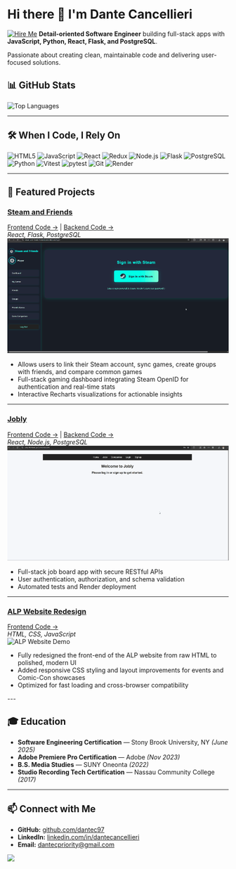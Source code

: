 # Hi there 👋 I'm Dante Cancellieri

[![Hire Me](https://img.shields.io/badge/Hire%20Me-Let's%20Talk!-blue)](mailto:dantecpriority@gmail.com?subject=Hiring%20Inquiry&body=Hi%20Dante,%20I'm%20interested%20in%20discussing%20opportunities.)
**Detail-oriented Software Engineer** building full-stack apps with **JavaScript, Python, React, Flask, and PostgreSQL**. 
<p>Passionate about creating clean, maintainable code and delivering user-focused solutions.</p>


## 📊 GitHub Stats
![Top Languages](https://github-readme-stats.vercel.app/api/top-langs/?username=dantec97&layout=compact&theme=radical)

---

## 🛠 When I Code, I Rely On

<p>
  <img alt="HTML5" src="https://img.shields.io/badge/-HTML5-E34F26?style=flat-square&logo=html5&logoColor=white" />
  <img alt="JavaScript" src="https://img.shields.io/badge/-JavaScript-F7DF1E?style=flat-square&logo=javascript&logoColor=black" />
  <img alt="React" src="https://img.shields.io/badge/-React-61DAFB?style=flat-square&logo=react&logoColor=black" />
  <img alt="Redux" src="https://img.shields.io/badge/-Redux-764ABC?style=flat-square&logo=redux&logoColor=white" />
  <img alt="Node.js" src="https://img.shields.io/badge/-Node.js-43853D?style=flat-square&logo=node.js&logoColor=white" />
  <img alt="Flask" src="https://img.shields.io/badge/-Flask-000000?style=flat-square&logo=flask&logoColor=white" />
  <img alt="PostgreSQL" src="https://img.shields.io/badge/-PostgreSQL-316192?style=flat-square&logo=postgresql&logoColor=white" />
  <img alt="Python" src="https://img.shields.io/badge/-Python-3776AB?style=flat-square&logo=python&logoColor=white" />
  <img alt="Vitest" src="https://img.shields.io/badge/-Vitest-646cff?style=flat-square&logo=vitest&logoColor=white" />
  <img alt="pytest" src="https://img.shields.io/badge/-pytest-009dcb?style=flat-square&logo=pytest&logoColor=white" />
  <img alt="Git" src="https://img.shields.io/badge/-Git-F05032?style=flat-square&logo=git&logoColor=white" />
  <img alt="Render" src="https://img.shields.io/badge/-Render-FF3D00?style=flat-square&logo=render&logoColor=white" />
</p>

---

## 💼 Featured Projects

<div align="left">

### [Steam and Friends](https://steam-and-friends-frontend.onrender.com/)  
[Frontend Code →](https://github.com/dantec97/Steam-and-Friends-frontend) | [Backend Code →](https://github.com/dantec97/Steam-and-Friends-backend)  
*React, Flask, PostgreSQL*  
<img src="Assets/steam_friends.gif" alt="Steam and Friends Demo" width="600"/>

- Allows users to link their Steam account, sync games, create groups with friends, and compare common games  
- Full-stack gaming dashboard integrating Steam OpenID for authentication and real-time stats  
- Interactive Recharts visualizations for actionable insights  

---

### [Jobly](https://jobly-frontend-jwe5.onrender.com/)  
[Frontend Code →](https://github.com/dantec97/jobly-frontend) | [Backend Code →](https://github.com/dantec97/jobly-backend)  
*React, Node.js, PostgreSQL*  
<img src="Assets/Jobly1.gif" alt="Jobly Demo" width="600"/>

- Full-stack job board app with secure RESTful APIs  
- User authentication, authorization, and schema validation  
- Automated tests and Render deployment  

---

### [ALP Website Redesign](https://alp.sandiegolan.net/index.html)  
[Frontend Code →](https://github.com/dantec97/alp.sandiegolan)  
*HTML, CSS, JavaScript*  
<img src="Assets/alp3.gif" alt="ALP Website Demo" width="600"/>

- Fully redesigned the front-end of the ALP website from raw HTML to polished, modern UI  
- Added responsive CSS styling and layout improvements for events and Comic-Con showcases  
- Optimized for fast loading and cross-browser compatibility  

</div>
---

## 🎓 Education

- **Software Engineering Certification** — Stony Brook University, NY *(June 2025)*  
- **Adobe Premiere Pro Certification** — Adobe *(Nov 2023)*  
- **B.S. Media Studies** — SUNY Oneonta *(2022)*  
- **Studio Recording Tech Certification** — Nassau Community College *(2017)*

---

## 📫 Connect with Me

- **GitHub:** [github.com/dantec97](https://github.com/dantec97)  
- **LinkedIn:** [linkedin.com/in/dantecancellieri](https://www.linkedin.com/in/dante-cancellieri/)  
- **Email:** dantecpriority@gmail.com

![](https://komarev.com/ghpvc/?username=dantecancellieri&color=blue)

<!--
**dantec97/dantec97** is a ✨ _special_ ✨ repository because its `README.md` (this file) appears on your GitHub profile.

Here are some ideas to get you started:

- 🔭 I’m currently working on ...
- 🌱 I’m currently learning ...
- 👯 I’m looking to collaborate on ...
- 🤔 I’m looking for help with ...
- 💬 Ask me about ...
- 📫 How to reach me: ...
- 😄 Pronouns: ...
- ⚡ Fun fact: ...
-->
